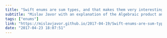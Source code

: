 ```yaml
---
title: "Swift enums are sum types, and that makes them very interesting"
subtitle: "Mislav Javor with an explanation of the Algebraic product and sum types in terms of Swift struct and enum types. He demonstrates that enums being sum types makes them particularly interesting. Simple examples mean no PhD in mathematics is required!"
tags: ["enums"]
link: "https://mislavjavor.github.io/2017-04-19/Swift-enums-are-sum-types.-That-makes-them-very-interesting"
date: "2017-04-23 18:07:51"
---
```

